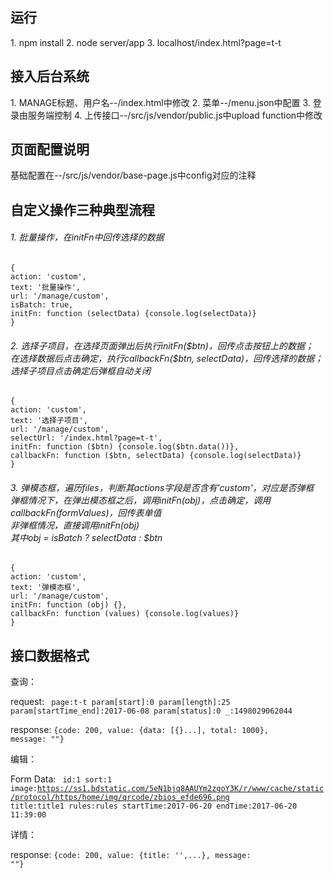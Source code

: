 <h2>运行</h2>
1. npm install
2. node server/app
3. localhost/index.html?page=t-t

<h2>接入后台系统</h2>
1. MANAGE标题、用户名--/index.html中修改
2. 菜单--/menu.json中配置
3. 登录由服务端控制
4. 上传接口--/src/js/vendor/public.js中upload function中修改

<h2>页面配置说明</h2>
基础配置在--/src/js/vendor/base-page.js中config对应的注释

<h2>自定义操作三种典型流程</h2>
<h6>1. 批量操作，在initFn中回传选择的数据</h6>
<code>{
action: 'custom',
text: '批量操作',
url: '/manage/custom',
isBatch: true,
initFn: function (selectData) {console.log(selectData)}
}</code>

<h6>2. 选择子项目，在选择页面弹出后执行initFn($btn)，回传点击按钮上的数据；<br/>
在选择数据后点击确定，执行callbackFn($btn, selectData)，回传选择的数据；<br/>
选择子项目点击确定后弹框自动关闭</h6>
<code>{
action: 'custom',
text: '选择子项目',
url: '/manage/custom',
selectUrl: '/index.html?page=t-t',
initFn: function ($btn) {console.log($btn.data())},
callbackFn: function ($btn, selectData) {console.log(selectData)}
}</code>

<h6>3. 弹模态框，遍历files，判断其actions字段是否含有'custom'，对应是否弹框<br/>
弹框情况下，在弹出模态框之后，调用initFn(obj)，点击确定，调用callbackFn(formValues)，回传表单值<br/>
非弹框情况，直接调用initFn(obj)<br/>
其中obj = isBatch ? selectData : $btn</h6>
<code>{
action: 'custom',
text: '弹模态框',
url: '/manage/custom',
initFn: function (obj) {},
callbackFn: function (values) {console.log(values)}
}</code>

<h2>接口数据格式</h2>

查询：

request:
<code>
page:t-t
param[start]:0
param[length]:25
param[startTime_end]:2017-06-08
param[status]:0
_:1498029062044
</code>

response:
<code>{code: 200, value: {data: [{}...], total: 1000}, message: ""}</code>

编辑：

Form Data:
<code>
id:1
sort:1
image:https://ss1.bdstatic.com/5eN1bjq8AAUYm2zgoY3K/r/www/cache/static/protocol/https/home/img/qrcode/zbios_efde696.png
title:title1
rules:rules
startTime:2017-06-20
endTime:2017-06-20 11:39:00
</code>

详情：

response:
<code>{code: 200, value: {title: '',...}, message: ""}</code>